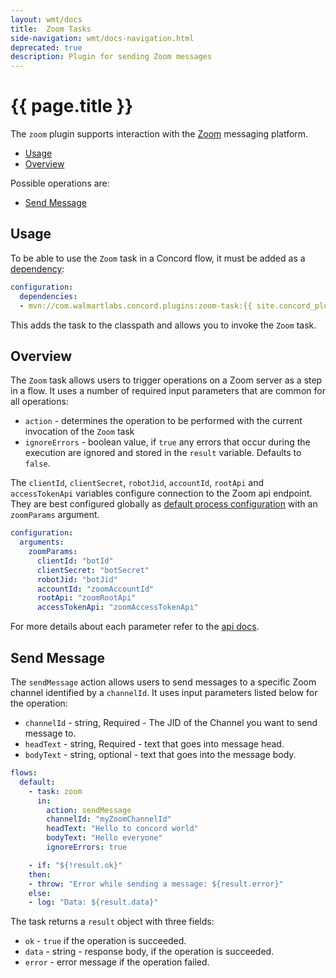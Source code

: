 ```yaml
---
layout: wmt/docs
title:  Zoom Tasks
side-navigation: wmt/docs-navigation.html
deprecated: true
description: Plugin for sending Zoom messages
---
```


# {{ page.title }}

The `zoom` plugin supports interaction with the [Zoom](https://zoom.us/)
messaging platform.

- [Usage](#usage)
- [Overview](#overview)

Possible operations are:

- [Send Message](#send-message)

<a name="usage"/>

## Usage

To be able to use the `Zoom` task in a Concord flow, it must be added as a
[dependency](../processes-v1/configuration.html#dependencies):

```yaml
configuration:
  dependencies:
  - mvn://com.walmartlabs.concord.plugins:zoom-task:{{ site.concord_plugins_version }}
```

This adds the task to the classpath and allows you to invoke the `Zoom` task.

<a name="overview"/>

## Overview

The `Zoom` task allows users to trigger operations on a Zoom server
as a step in a flow. It uses a number of required input parameters that are
common for all operations:

- `action` - determines the operation to be performed with the current
  invocation of the `Zoom` task
- `ignoreErrors` - boolean value, if `true` any errors that occur during the
  execution are ignored and stored in the `result` variable. Defaults to
  `false`.

The `clientId`, `clientSecret`, `robotJid`, `accountId`, `rootApi` and
`accessTokenApi` variables configure connection to the Zoom api endpoint.
They are best configured globally as
[default process configuration](../getting-started/configuration.html#default-process-variables) with an `zoomParams` argument.

```yaml
configuration:
  arguments:
    zoomParams:
      clientId: "botId"
      clientSecret: "botSecret"
      robotJid: "botJid"
      accountId: "zoomAccountId"
      rootApi: "zoomRootApi"
      accessTokenApi: "zoomAccessTokenApi"
```

For more details about each parameter refer to the [api docs](https://marketplace.zoom.us/docs/guides/chatbots/send-edit-and-delete-messages#send-messages).

<a name="send-message"/>

## Send Message

The `sendMessage` action allows users to send messages to a specific Zoom channel
identified by a `channelId`. It uses input parameters listed below for the operation:

- `channelId` - string, Required - The JID of the Channel you want to send message to.
- `headText` - string, Required - text that goes into message head.
- `bodyText` - string, optional - text that goes into the message body.


```yaml
flows:
  default:
    - task: zoom
      in:
        action: sendMessage
        channelId: "myZoomChannelId"
        headText: "Hello to concord world"
        bodyText: "Hello everyone"
        ignoreErrors: true

    - if: "${!result.ok}"
    then:
    - throw: "Error while sending a message: ${result.error}"
    else:
    - log: "Data: ${result.data}"
```

The task returns a `result` object with three fields:

- `ok` - `true` if the operation is succeeded.
- `data` - string - response body, if the operation is succeeded.
- `error` - error message if the operation failed.
